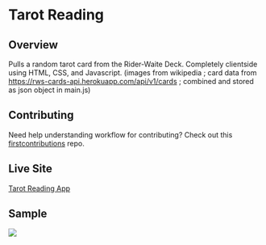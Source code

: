 # Tarot Reading

## Overview
Pulls a random tarot card from the Rider-Waite Deck. Completely clientside using HTML, CSS, and Javascript.
(images from wikipedia ; card data from https://rws-cards-api.herokuapp.com/api/v1/cards ; combined and stored as json object in main.js)

## Contributing
Need help understanding workflow for contributing? Check out this [firstcontributions](https://github.com/firstcontributions/first-contributions) repo.

## Live Site
[Tarot Reading App](https://read-tarot.netlify.app/)

## Sample
![](https://read-tarot.netlify.app/tarotSampleGif.gif)
